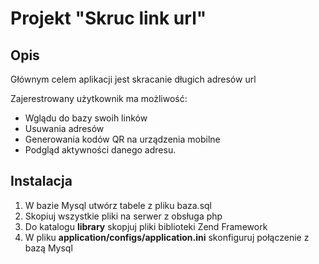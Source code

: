 <h1>Projekt "Skruc link url"</h1>
<h2> Opis </h2>
<p> Głównym celem aplikacji jest skracanie długich adresów url</p>
<p> Zajerestrowany użytkownik ma możliwość:
      <ul>
  			<li>Wglądu do bazy swoih linków</li>
				<li>Usuwania adresów</li>
				<li>Generowania kodów QR na urządzenia mobilne</li>
				<li>Podgląd aktywności danego adresu.</li>
			</ul>
</p>
<h2> Instalacja</h2>
<ol>
  <li>W bazie Mysql utwórz tabele z pliku baza.sql</li>
  <li>Skopiuj wszystkie pliki na serwer z obsługa php</li>
  <li>Do katalogu <strong>library</strong> skopjuj pliki biblioteki Zend Framework</li>
  <li>W pliku <strong>application/configs/application.ini</strong> skonfiguruj połączenie z bazą Mysql</li>
</ol>